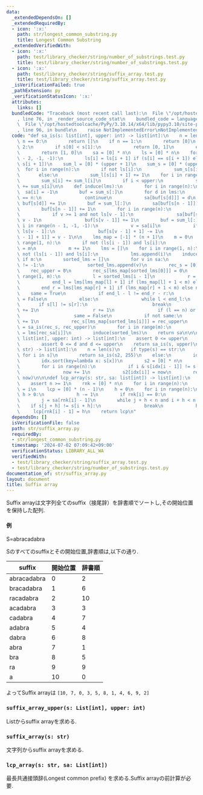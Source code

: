 ```yaml
---
data:
  _extendedDependsOn: []
  _extendedRequiredBy:
  - icon: ':x:'
    path: str/longest_common_substring.py
    title: Longest Common Substring
  _extendedVerifiedWith:
  - icon: ':x:'
    path: test/library_checker/string/number_of_substrings.test.py
    title: test/library_checker/string/number_of_substrings.test.py
  - icon: ':x:'
    path: test/library_checker/string/suffix_array.test.py
    title: test/library_checker/string/suffix_array.test.py
  _isVerificationFailed: true
  _pathExtension: py
  _verificationStatusIcon: ':x:'
  attributes:
    links: []
  bundledCode: "Traceback (most recent call last):\n  File \"/opt/hostedtoolcache/PyPy/3.10.14/x64/lib/pypy3.10/site-packages/onlinejudge_verify/documentation/build.py\"\
    , line 76, in _render_source_code_stat\n    bundled_code = language.bundle(\n\
    \  File \"/opt/hostedtoolcache/PyPy/3.10.14/x64/lib/pypy3.10/site-packages/onlinejudge_verify/languages/python.py\"\
    , line 96, in bundle\n    raise NotImplementedError\nNotImplementedError\n"
  code: "def sa_is(s: list[int], upper: int) -> list[int]:\n    n = len(s)\n    if\
    \ n == 0:\n        return []\n    if n == 1:\n        return [0]\n    if n ==\
    \ 2:\n        if s[0] < s[1]:\n            return [0, 1]\n        else:\n    \
    \        return [1, 0]\n    sa = [0] * n\n    ls = [0] * n\n    for i in range(n\
    \ - 2, -1, -1):\n        ls[i] = ls[i + 1] if (s[i] == s[i + 1]) else (s[i] <\
    \ s[i + 1])\n    sum_l = [0] * (upper + 1)\n    sum_s = [0] * (upper + 1)\n  \
    \  for i in range(n):\n        if not ls[i]:\n            sum_s[s[i]] += 1\n \
    \       else:\n            sum_l[s[i] + 1] += 1\n    for i in range(upper + 1):\n\
    \        sum_s[i] += sum_l[i]\n        if i < upper:\n            sum_l[i + 1]\
    \ += sum_s[i]\n\n    def induce(lms):\n        for i in range(n):\n          \
    \  sa[i] = -1\n        buf = sum_s[:]\n        for d in lms:\n            if d\
    \ == n:\n                continue\n            sa[buf[s[d]]] = d\n           \
    \ buf[s[d]] += 1\n        buf = sum_l[:]\n        sa[buf[s[n - 1]]] = n - 1\n\
    \        buf[s[n - 1]] += 1\n        for i in range(n):\n            v = sa[i]\n\
    \            if v >= 1 and not ls[v - 1]:\n                sa[buf[s[v - 1]]] =\
    \ v - 1\n                buf[s[v - 1]] += 1\n        buf = sum_l[:]\n        for\
    \ i in range(n - 1, -1, -1):\n            v = sa[i]\n            if v >= 1 and\
    \ ls[v - 1]:\n                buf[s[v - 1] + 1] -= 1\n                sa[buf[s[v\
    \ - 1] + 1]] = v - 1\n\n    lms_map = [-1] * (n + 1)\n    m = 0\n    for i in\
    \ range(1, n):\n        if not (ls[i - 1]) and ls[i]:\n            lms_map[i]\
    \ = m\n            m += 1\n    lms = []\n    for i in range(1, n):\n        if\
    \ not (ls[i - 1]) and ls[i]:\n            lms.append(i)\n    induce(lms)\n   \
    \ if m:\n        sorted_lms = []\n        for v in sa:\n            if lms_map[v]\
    \ != -1:\n                sorted_lms.append(v)\n        rec_s = [0] * m\n    \
    \    rec_upper = 0\n        rec_s[lms_map[sorted_lms[0]]] = 0\n        for i in\
    \ range(1, m):\n            l = sorted_lms[i - 1]\n            r = sorted_lms[i]\n\
    \            end_l = lms[lms_map[l] + 1] if (lms_map[l] + 1 < m) else n\n    \
    \        end_r = lms[lms_map[r] + 1] if (lms_map[r] + 1 < m) else n\n        \
    \    same = True\n            if end_l - l != end_r - r:\n                same\
    \ = False\n            else:\n                while l < end_l:\n             \
    \       if s[l] != s[r]:\n                        break\n                    l\
    \ += 1\n                    r += 1\n                if (l == n) or (s[l] != s[r]):\n\
    \                    same = False\n            if not same:\n                rec_upper\
    \ += 1\n            rec_s[lms_map[sorted_lms[i]]] = rec_upper\n        rec_sa\
    \ = sa_is(rec_s, rec_upper)\n        for i in range(m):\n            sorted_lms[i]\
    \ = lms[rec_sa[i]]\n        induce(sorted_lms)\n    return sa\n\n\ndef suffix_array_upper(s:\
    \ list[int], upper: int) -> list[int]:\n    assert 0 <= upper\n    for d in s:\n\
    \        assert 0 <= d and d <= upper\n    return sa_is(s, upper)\n\n\ndef suffix_array(s:\
    \ str) -> list[int]:\n    n = len(s)\n    if type(s) == str:\n        s2 = [ord(i)\
    \ for i in s]\n        return sa_is(s2, 255)\n    else:\n        idx = list(range(n))\n\
    \        idx.sort(key=lambda x: s[x])\n        s2 = [0] * n\n        now = 0\n\
    \        for i in range(n):\n            if i & s[idx[i - 1]] != s[idx[i]]:\n\
    \                now += 1\n            s2[idx[i]] = now\n        return sa_is(s2,\
    \ now)\n\n\ndef lcp_array(s: str, sa: list[int]) -> list[int]:\n    n = len(s)\n\
    \    assert n >= 1\n    rnk = [0] * n\n    for i in range(n):\n        rnk[sa[i]]\
    \ = i\n    lcp = [0] * (n - 1)\n    h = 0\n    for i in range(n):\n        if\
    \ h > 0:\n            h -= 1\n        if rnk[i] == 0:\n            continue\n\
    \        j = sa[rnk[i] - 1]\n        while j + h < n and i + h < n:\n        \
    \    if s[j + h] != s[i + h]:\n                break\n            h += 1\n   \
    \     lcp[rnk[i] - 1] = h\n    return lcp\n"
  dependsOn: []
  isVerificationFile: false
  path: str/suffix_array.py
  requiredBy:
  - str/longest_common_substring.py
  timestamp: '2024-07-02 07:09:42+09:00'
  verificationStatus: LIBRARY_ALL_WA
  verifiedWith:
  - test/library_checker/string/suffix_array.test.py
  - test/library_checker/string/number_of_substrings.test.py
documentation_of: str/suffix_array.py
layout: document
title: Suffix array
---
```


Suffix arrayは文字列全てのsuffix（接尾辞）を辞書順でソートし,その開始位置を保持した配列.

#### 例
S=abracadabra

Sのすべてのsuffixとその開始位置,辞書順は,以下の通り.

|suffix|開始位置|辞書順|
|----|----|----|
|abracadabra|0|2|
|bracadabra|1|6|
|racadabra|2|10|
|acadabra|3|3|
|cadabra|4|7|
|adabra|5|4|
|dabra|6|8|
|abra|7|1|
|bra|8|5|
|ra|9|9|
|a|10|0|

よってSuffix arrayは `[10, 7, 0, 3, 5, 8, 1, 4, 6, 9, 2]`

### `suffix_array_upper(s: List[int], upper: int)`

Listからsuffix arrayを求める.

### `suffix_array(s: str)`

文字列からsuffix arrayを求める.

### `lcp_array(s: str, sa: List[int])`

最長共通接頭辞(Longest common prefix)
を求める.Suffix arrayの前計算が必要.